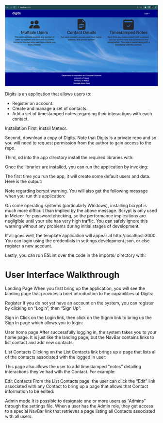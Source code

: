 <img src ="doc/landing-page.png">

Digits is an application that allows users to:

- Register an account.
- Create and manage a set of contacts.
- Add a set of timestamped notes regarding their interactions with each contact.

Installation
First, install Meteor.

Second, download a copy of Digits. Note that Digits is a private repo and so you will need to request permission from the author to gain access to the repo.

Third, cd into the app directory install the required libraries with:

Once the libraries are installed, you can run the application by invoking:

The first time you run the app, it will create some default users and data. Here is the output:

Note regarding bcrypt warning. You will also get the following message when you run this application:

On some operating systems (particularly Windows), installing bcrypt is much more difficult than implied by the above message. Bcrypt is only used in Meteor for password checking, so the performance implications are negligible until your site has very high traffic. You can safely ignore this warning without any problems during initial stages of development.

If all goes well, the template application will appear at http://localhost:3000. You can login using the credentials in settings.development.json, or else register a new account.

Lastly, you can run ESLint over the code in the imports/ directory with:


<h1>User Interface Walkthrough</h1>
Landing Page
When you first bring up the application, you will see the landing page that provides a brief introduction to the capabilities of Digits:



Register
If you do not yet have an account on the system, you can register by clicking on “Login”, then “Sign Up”:



Sign in
Click on the Login link, then click on the Signin link to bring up the Sign In page which allows you to login:



User home page
After successfully logging in, the system takes you to your home page. It is just like the landing page, but the NavBar contains links to list contact and add new contacts:



List Contacts
Clicking on the List Contacts link brings up a page that lists all of the contacts associated with the logged in user:



This page also allows the user to add timestamped “notes” detailing interactions they’ve had with the Contact. For example:



Edit Contacts
From the List Contacts page, the user can click the “Edit” link associated with any Contact to bring up a page that allows that Contact information to be edited:



Admin mode
It is possible to designate one or more users as “Admins” through the settings file. When a user has the Admin role, they get access to a special NavBar link that retrieves a page listing all Contacts associated with all users:

